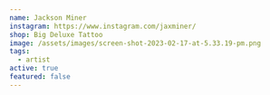 ```yaml
---
name: Jackson Miner
instagram: https://www.instagram.com/jaxminer/
shop: Big Deluxe Tattoo
image: /assets/images/screen-shot-2023-02-17-at-5.33.19-pm.png
tags:
  - artist
active: true
featured: false
---
```

